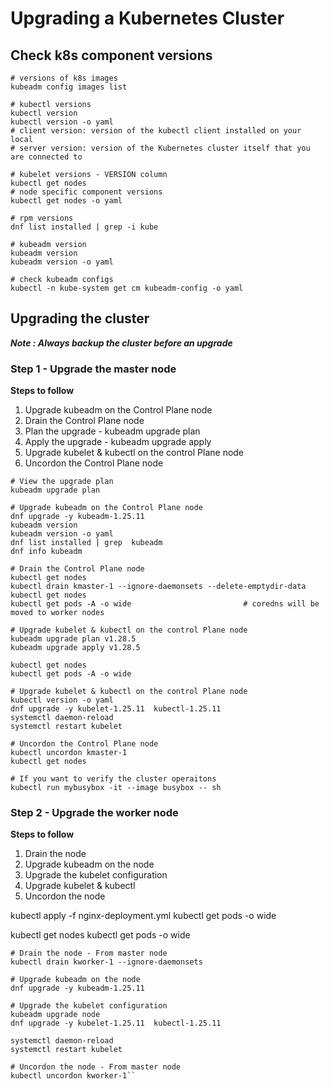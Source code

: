 
# Upgrading a Kubernetes Cluster

## Check k8s component versions

```
# versions of k8s images
kubeadm config images list

# kubectl versions
kubectl version
kubectl version -o yaml
# client version: version of the kubectl client installed on your local
# server version: version of the Kubernetes cluster itself that you are connected to

# kubelet versions - VERSION column
kubectl get nodes
# node specific component versions
kubectl get nodes -o yaml

# rpm versions
dnf list installed | grep -i kube

# kubeadm version
kubeadm version
kubeadm version -o yaml

# check kubeadm configs
kubectl -n kube-system get cm kubeadm-config -o yaml
```


## Upgrading the cluster

***Note : Always backup the cluster before an upgrade***

### Step 1 - Upgrade the master node

**Steps to follow**
1. Upgrade kubeadm on the Control Plane node
2. Drain the Control Plane node
3. Plan the upgrade - kubeadm upgrade plan
4. Apply the upgrade - kubeadm upgrade apply
5. Upgrade kubelet & kubectl on the control Plane node
6. Uncordon the Control Plane node

```
# View the upgrade plan
kubeadm upgrade plan

# Upgrade kubeadm on the Control Plane node
dnf upgrade -y kubeadm-1.25.11
kubeadm version
kubeadm version -o yaml
dnf list installed | grep  kubeadm
dnf info kubeadm

# Drain the Control Plane node
kubectl get nodes
kubectl drain kmaster-1 --ignore-daemonsets --delete-emptydir-data
kubectl get nodes
kubectl get pods -A -o wide  			            # coredns will be moved to worker nodes

# Upgrade kubelet & kubectl on the control Plane node
kubeadm upgrade plan v1.28.5
kubeadm upgrade apply v1.28.5

kubectl get nodes
kubectl get pods -A -o wide  			

# Upgrade kubelet & kubectl on the control Plane node
kubectl version -o yaml
dnf upgrade -y kubelet-1.25.11  kubectl-1.25.11
systemctl daemon-reload
systemctl restart kubelet

# Uncordon the Control Plane node 
kubectl uncordon kmaster-1
kubectl get nodes

# If you want to verify the cluster operaitons
kubectl run mybusybox -it --image busybox -- sh
```


### Step 2 - Upgrade the worker node

**Steps to follow**
1. Drain the node
2. Upgrade kubeadm on the node
3. Upgrade the kubelet configuration
4. Upgrade kubelet & kubectl
5. Uncordon the node



kubectl apply -f nginx-deployment.yml
kubectl get pods -o wide

kubectl get nodes
kubectl get pods -o wide

```
# Drain the node - From master node
kubectl drain kworker-1 --ignore-daemonsets

# Upgrade kubeadm on the node
dnf upgrade -y kubeadm-1.25.11

# Upgrade the kubelet configuration
kubeadm upgrade node
dnf upgrade -y kubelet-1.25.11  kubectl-1.25.11

systemctl daemon-reload
systemctl restart kubelet

# Uncordon the node - From master node
kubectl uncordon kworker-1``

